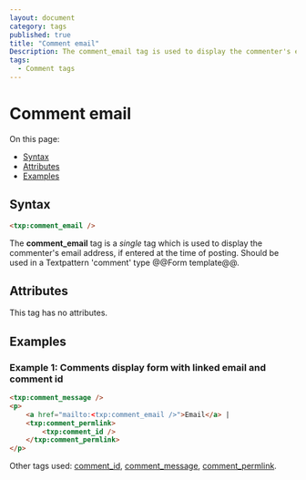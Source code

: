 ```yaml
---
layout: document
category: tags
published: true
title: "Comment email"
Description: The comment_email tag is used to display the commenter's email address, if entered at the time of posting.
tags:
  - Comment tags
---
```


# Comment email

On this page:

* [Syntax](#syntax)
* [Attributes](#attributes)
* [Examples](#examples)

## Syntax

~~~ html
<txp:comment_email />
~~~

The **comment_email** tag is a *single* tag which is used to display the commenter's email address, if entered at the time of posting. Should be used in a Textpattern 'comment' type @@Form template@@.

## Attributes

This tag has no attributes.

## Examples

### Example 1: Comments display form with linked email and comment id

~~~ html
<txp:comment_message />
<p>
    <a href="mailto:<txp:comment_email />">Email</a> |
    <txp:comment_permlink>
        <txp:comment_id />
    </txp:comment_permlink>
</p>
~~~

Other tags used: [comment_id](comment-id), [comment_message](comment-message), [comment_permlink](comment-permlink).
